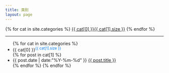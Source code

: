 ```yaml
---
title: 类别
layout: page
---
```


<div>
{% for cat in site.categories %}
<a class=tagbox href="#{{ cat[0] }}" rel="{{ cat[1].size }}">{{ cat[0] }}<span>{{ cat[1].size }}</span></a>
{% endfor %}
</div>

<hr>

<ul class="listing">
{% for cat in site.categories %}
  <li class="listing-seperator" id="{{ cat[0] }}">{{ cat[0] }}<sup style="color:#07e">{{ cat[1].size }}</sup></li>
{% for post in cat[1] %}
  <li class="listing-item">
  <time datetime="{{ post.date | date:"%Y-%m-%d" }}">{{ post.date | date:"%Y-%m-%d" }}</time>
  <a href="{{ site.url }}{{ post.url }}" title="{{ post.title }}">{{ post.title }}</a>
  </li>
{% endfor %}
{% endfor %}
</ul>
